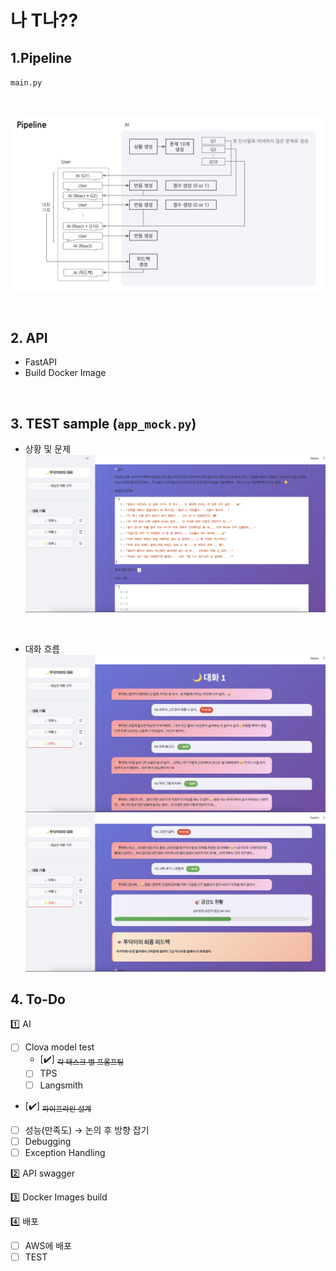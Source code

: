 # 나 T나??

## 1.Pipeline
`main.py`

<br>

![대화1](Images/pipeline_init.png)

<br>

## 2. API
- FastAPI
- Build Docker Image

<br>
<!-- 
## 3. TEST
-  test1
    - 사전 상황 정의 x
    - 대화 흐름대로 이어나가기
    - 점수 부여
    - 최종 피드백

<br>

-  test2(`test/test2.ipynb`)
    - 사전 상황 정의 o
    - 문제 10개 생성
    - 점수 부여
    - 최종 피드백

<br>
 -->

## 3. TEST sample (`app_mock.py`)
- 상황 및 문제
![상황 및 문제](Images/sample1-1.png)
<br>

- 대화 흐름
![대화1](Images/sample1-3.png)
![대화2](Images/sample1-2.png)


## 4. To-Do
1️⃣ AI
- [ ] Clova model test 
    - [✔️] <sub><del>각 태스크 별 프롬프팅</del></sub>  
    - [ ] TPS  
    - [ ] Langsmith
- [✔️] <sub><del>파이프라인 설계</del></sub>  
- [ ] 성능(만족도) → 논의 후 방향 잡기
- [ ] Debugging
- [ ] Exception Handling

2️⃣ API swagger

3️⃣ Docker Images build

4️⃣ 배포
- [ ] AWS에 배포
- [ ] TEST